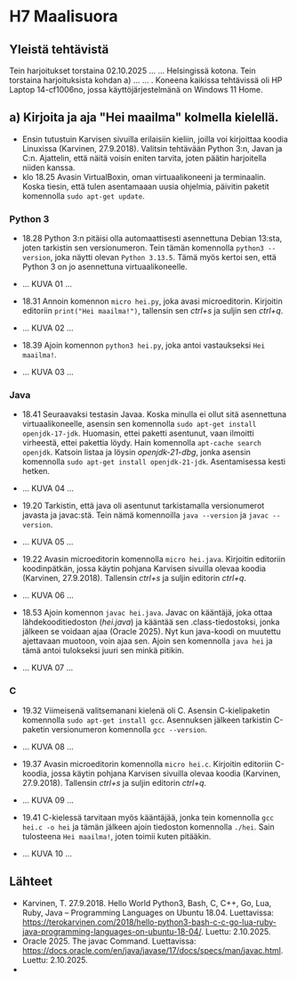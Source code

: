 # H7 Maalisuora

## Yleistä tehtävistä

Tein harjoitukset torstaina 02.10.2025 ... ... Helsingissä kotona. Tein torstaina harjoituksista kohdan a) ... ... . Koneena kaikissa tehtävissä oli HP Laptop 14-cf1006no, jossa käyttöjärjestelmänä on Windows 11 Home.

## a) Kirjoita ja aja "Hei maailma" kolmella kielellä.

- Ensin tutustuin Karvisen sivuilla erilaisiin kieliin, joilla voi kirjoittaa koodia Linuxissa (Karvinen, 27.9.2018). Valitsin tehtävään Python 3:n, Javan ja C:n. Ajattelin, että näitä voisin eniten tarvita, joten päätin harjoitella niiden kanssa.
- klo 18.25 Avasin VirtualBoxin, oman virtuaalikoneeni ja terminaalin. Koska tiesin, että tulen asentamaaan uusia ohjelmia, päivitin paketit komennolla `sudo apt-get update`.

### Python 3

- 18.28 Python 3:n pitäisi olla automaattisesti asennettuna Debian 13:sta, joten tarkistin sen versionumeron. Tein tämän komennolla `python3 --version`, joka näytti olevan `Python 3.13.5`. Tämä myös kertoi sen, että Python 3 on jo asennettuna virtuaalikoneelle.

- ... KUVA 01 ...
  
- 18.31 Annoin komennon `micro hei.py`, joka avasi microeditorin. Kirjoitin editoriin `print("Hei maailma!")`, tallensin sen _ctrl+s_ ja suljin sen _ctrl+q_. 

- ... KUVA 02 ...

- 18.39 Ajoin komennon `python3 hei.py`, joka antoi vastaukseksi `Hei maailma!`.
 
- ... KUVA 03 ...

### Java

- 18.41 Seuraavaksi testasin Javaa. Koska minulla ei ollut sitä asennettuna virtuaalikoneelle, asensin sen komennolla `sudo apt-get install openjdk-17-jdk`. Huomasin, ettei paketti asentunut, vaan ilmoitti virheestä, ettei pakettia löydy. Hain komennolla `apt-cache search openjdk`. Katsoin listaa ja löysin _openjdk-21-dbg_, jonka asensin komennolla `sudo apt-get install openjdk-21-jdk`. Asentamisessa kesti hetken. 

- ... KUVA 04 ...

- 19.20 Tarkistin, että java oli asentunut tarkistamalla versionumerot javasta ja javac:stä. Tein nämä komennoilla `java --version` ja `javac --version`.

- ... KUVA 05 ...

- 19.22 Avasin microeditorin komennolla `micro hei.java`. Kirjoitin editoriin koodinpätkän, jossa käytin pohjana Karvisen sivuilla olevaa koodia (Karvinen, 27.9.2018). Tallensin _ctrl+s_ ja suljin editorin _ctrl+q_. 

- ... KUVA 06 ...

- 18.53 Ajoin komennon `javac hei.java`. Javac on kääntäjä, joka ottaa lähdekooditiedoston (_hei.java_) ja kääntää sen .class-tiedostoksi, jonka jälkeen se voidaan ajaa (Oracle 2025). Nyt kun java-koodi on muutettu ajettavaan muotoon, voin ajaa sen. Ajoin sen komennolla `java hei` ja tämä antoi tulokseksi juuri sen minkä pitikin. 

- ... KUVA 07 ...

### C

- 19.32 Viimeisenä valitsemanani kielenä oli C. Asensin C-kielipaketin komennolla `sudo apt-get install gcc`. Asennuksen jälkeen tarkistin C-paketin versionumeron komennolla `gcc --version`. 

- ... KUVA 08 ...

- 19.37 Avasin microeditorin komennolla `micro hei.c`. Kirjoitin editoriin C-koodia, jossa käytin pohjana Karvisen sivuilla olevaa koodia (Karvinen, 27.9.2018). Tallensin _ctrl+s_ ja suljin editorin _ctrl+q_. 

- ... KUVA 09 ...

- 19.41 C-kielessä tarvitaan myös kääntäjää, jonka tein komennolla `gcc hei.c -o hei` ja tämän jälkeen ajoin tiedoston komennolla `./hei`. Sain tulosteena `Hei maailma!`, joten toimii kuten pitääkin.

- ... KUVA 10 ...







## Lähteet

- Karvinen, T. 27.9.2018. Hello World Python3, Bash, C, C++, Go, Lua, Ruby, Java – Programming Languages on Ubuntu 18.04. Luettavissa: https://terokarvinen.com/2018/hello-python3-bash-c-c-go-lua-ruby-java-programming-languages-on-ubuntu-18-04/. Luettu: 2.10.2025.
- Oracle 2025. The javac Command. Luettavissa: https://docs.oracle.com/en/java/javase/17/docs/specs/man/javac.html. Luettu: 2.10.2025.
- 
